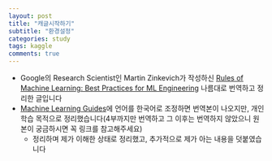 ```yaml
---
layout: post
title: "캐글시작하기"
subtitle: "환경설정"
categories: study
tags: kaggle
comments: true
---
```

 
 
- Google의 Research Scientist인 Martin Zinkevich가 작성하신 [Rules of Machine Learning: Best Practices for ML Engineering](http://martin.zinkevich.org/rules_of_ml/rules_of_ml.pdf) 나름대로 번역하고 정리한 글입니다
- [Machine Learning Guides](https://developers.google.com/machine-learning/guides/rules-of-ml)에 언어를 한국어로 조정하면 번역본이 나오지만, 개인 학습 목적으로 정리했습니다(4부까지만 번역하고 그 이후는 번역하지 않았으니 원본이 궁금하시면 꼭 링크를 참고해주세요)
	- 정리하며 제가 이해한 상태로 정리했고, 추가적으로 제가 아는 내용을 덧붙였습니다 
